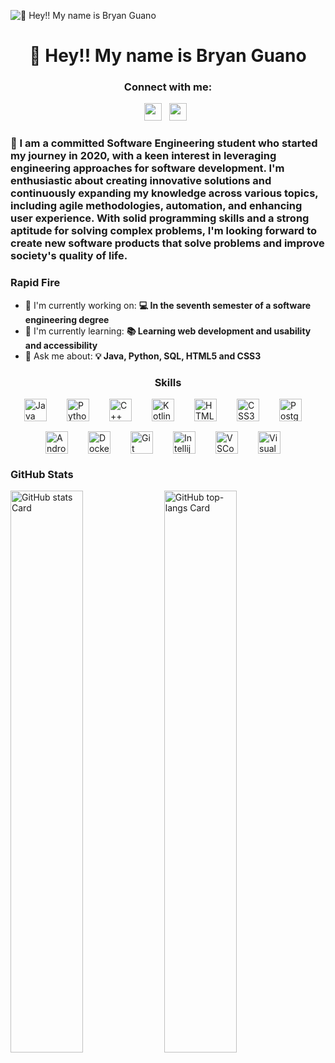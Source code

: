 ![👋 Hey!! My name is Bryan Guano](https://user-images.githubusercontent.com/10498744/210012254-234538ff-d198-48aa-8964-37e6fd45d227.gif)

<div id="toc">
  <ul align="center" style="list-style: none">
    <summary>
      <h1>
        👋 Hey!! My name is Bryan Guano
      </h1>
    </summary>
  </ul>
</div>

**<h3 align="center">Connect with me:</h3>** 
<p align="center"><a href="https://www.linkedin.com/in/Bryan Guano" target="_blank"><img src="https://img.shields.io/badge/LinkedIn-0077B5?style=for-the-badge&logo=linkedin&logoColor=white" height="28" style="margin-right: 8px"></a> <a href="https://github.com/Bryan-0220" target="_blank"><img src="https://img.shields.io/badge/GitHub-100000?style=for-the-badge&logo=github&logoColor=white" height="28" style="margin-right: 8px"></a></p>

 **<h3 align="left">🚀 I am a committed Software Engineering student who started my journey in 2020, with a keen interest in leveraging engineering approaches for software development. I'm enthusiastic about creating innovative solutions and continuously expanding my knowledge across various topics, including agile methodologies, automation, and enhancing user experience. With solid programming skills and a strong aptitude for solving complex problems,  I'm looking forward to create new software products that solve problems and improve society's quality of life.</h3>**

**<h3 align="left">Rapid Fire</h3>**

- 💼 I'm currently working on: **💻 In the seventh semester of a software engineering degree**
- 🌱 I'm currently learning: **📚 Learning web development and usability and accessibility**
- 💬 Ask me about: **💡 Java, Python, SQL, HTML5 and CSS3**

 **<h3 align="center">Skills</h3>**

<div style="display: flex; flex-wrap: wrap; gap: 16px; justify-content: center;"><img src="https://cdn.jsdelivr.net/gh/devicons/devicon@latest/icons/java/java-original-wordmark.svg" height="36" alt="Java" style="margin-right: 16px"> <img src="https://cdn.jsdelivr.net/gh/devicons/devicon/icons/python/python-original.svg" height="36" alt="Python" style="margin-right: 16px"> <img src="https://cdn.jsdelivr.net/gh/devicons/devicon/icons/cplusplus/cplusplus-original.svg" height="36" alt="C++" style="margin-right: 16px"> <img src="https://cdn.jsdelivr.net/gh/devicons/devicon/icons/kotlin/kotlin-original.svg" height="36" alt="Kotlin" style="margin-right: 16px"> <img src="https://cdn.jsdelivr.net/gh/devicons/devicon/icons/html5/html5-original.svg" height="36" alt="HTML5" style="margin-right: 16px"> <img src="https://cdn.jsdelivr.net/gh/devicons/devicon/icons/css3/css3-original.svg" height="36" alt="CSS3" style="margin-right: 16px"> <img src="https://cdn.jsdelivr.net/gh/devicons/devicon@latest/icons/postgresql/postgresql-original-wordmark.svg" height="36" alt="PostgreSQL" style="margin-right: 16px"> <img src="https://cdn.jsdelivr.net/gh/devicons/devicon/icons/android/android-original.svg" height="36" alt="Android" style="margin-right: 16px"> <img src="https://cdn.jsdelivr.net/gh/devicons/devicon/icons/docker/docker-original.svg" height="36" alt="Docker" style="margin-right: 16px">  <img src="https://cdn.jsdelivr.net/gh/devicons/devicon/icons/git/git-original.svg" height="36" alt="Git" style="margin-right: 16px"> <img src="https://cdn.jsdelivr.net/gh/devicons/devicon@latest/icons/intellij/intellij-original.svg" height="36" alt="Intellij" style="margin-right: 16px"> <img src="https://cdn.jsdelivr.net/gh/devicons/devicon@latest/icons/vscode/vscode-original.svg" height="36" alt="VSCode" style="margin-right: 16px"> <img src="https://cdn.jsdelivr.net/gh/devicons/devicon@latest/icons/visualstudio/visualstudio-original.svg" height="36" alt="Visual Studio" style="margin-right: 16px"></div>

 **<h3 align="left">GitHub Stats</h3>**

<p align="left">
  <img width="48%" src="https://github-readme-stats.vercel.app/api?username=Bryan-0220&theme=react&hide_title=false&hide_rank=false&show_icons=false&include_all_commits=false&count_private=true&line_height=23" alt="GitHub stats Card" />
  <img width="48%" src="https://github-readme-stats.vercel.app/api/top-langs?username=Bryan-0220&theme=react&hide_title=false&layout=compact&langs_count=6&hide_progress=false&card_width=400" alt="GitHub top-langs Card" />
</p>
